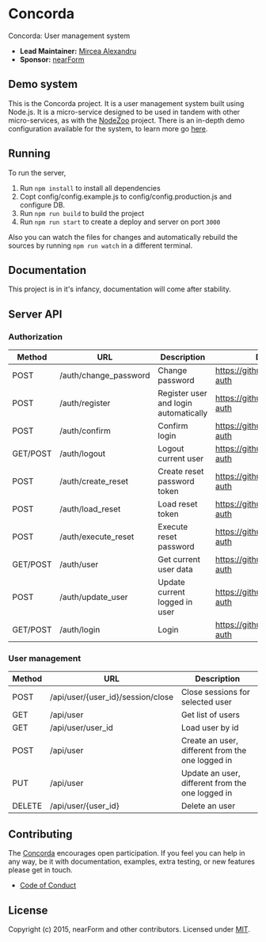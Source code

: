 # Concorda
Concorda: User management system

- __Lead Maintainer:__ [Mircea Alexandru][lead]
- __Sponsor:__ [nearForm][]

## Demo system
This is the Concorda project. It is a user management system built using Node.js. It is a micro-service designed to be used in tandem with other micro-services, as with the [NodeZoo][] project. There is an in-depth demo configuration available for the system, to learn more go [here][].

## Running
To run the server,

1. Run `npm install` to install all dependencies
2. Copt config/config.example.js to config/config.production.js and configure DB.
3. Run `npm run build` to build the project
4. Run `npm run start` to create a deploy and server on port `3000`

Also you can watch the files for changes and automatically rebuild the sources by running `npm run watch`
in a different terminal.

## Documentation

 This project is in it's infancy, documentation will come after stability.

 ## Server API

 ### Authorization


 Method   | URL                                  | Description                           | Documentation
 ---------|--------------------------------------|---------------------------------------|------------------------------------------
 POST     | /auth/change_password                | Change password                       | https://github.com/senecajs/seneca-auth
 POST     | /auth/register                       | Register user and login automatically | https://github.com/senecajs/seneca-auth
 POST     | /auth/confirm                        | Confirm login                         |  https://github.com/senecajs/seneca-auth
 GET/POST | /auth/logout                         | Logout current user                   | https://github.com/senecajs/seneca-auth
 POST     | /auth/create_reset                   | Create reset password token           | https://github.com/senecajs/seneca-auth
 POST     | /auth/load_reset                     | Load reset token                      | https://github.com/senecajs/seneca-auth
 POST     | /auth/execute_reset                  | Execute reset password                | https://github.com/senecajs/seneca-auth
 GET/POST | /auth/user                           | Get current user data                 | https://github.com/senecajs/seneca-auth
 POST     | /auth/update_user                    | Update current logged in user         | https://github.com/senecajs/seneca-auth
 GET/POST | /auth/login                          | Login                                 | https://github.com/senecajs/seneca-auth


 ### User management

 Method   | URL                                | Description                          
 ---------|------------------------------------|--------------------------------------
 POST     | /api/user/{user_id}/session/close  | Close sessions for selected user
 GET      | /api/user                          | Get list of users
 GET      | /api/user/user_id                  | Load user by id
 POST     | /api/user                          | Create an user, different from the one logged in
 PUT      | /api/user                          | Update an user, different from the one logged in
 DELETE   | /api/user/{user_id}                | Delete an user

## Contributing
The [Concorda][] encourages open participation. If you feel you can help in any way, be it with
documentation, examples, extra testing, or new features please get in touch.

- [Code of Conduct]

## License
Copyright (c) 2015, nearForm and other contributors.
Licensed under [MIT][].

[here]: https://github.com/nearform/vidi-concorda-nodezoo-system
[MIT]: ./LICENSE
[Code of Conduct]: https://github.com/nearform/vidi-contrib/docs/code_of_conduct.md
[Concorda]: https://github.com/nearform/concorda
[lead]: https://github.com/mirceaalexandru
[nearForm]: http://www.nearform.com/
[NodeZoo]: http://www.nodezoo.com/
